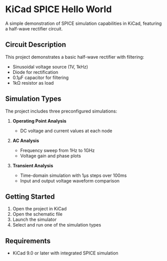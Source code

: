 # KiCad SPICE Hello World

A simple demonstration of SPICE simulation capabilities in KiCad, featuring a half-wave rectifier circuit.

## Circuit Description

This project demonstrates a basic half-wave rectifier with filtering:
- Sinusoidal voltage source (1V, 1kHz)
- Diode for rectification
- 0.1μF capacitor for filtering
- 1kΩ resistor as load

## Simulation Types

The project includes three preconfigured simulations:

1. **Operating Point Analysis**
   - DC voltage and current values at each node

2. **AC Analysis**
   - Frequency sweep from 1Hz to 1GHz
   - Voltage gain and phase plots 

3. **Transient Analysis**
   - Time-domain simulation with 1μs steps over 100ms
   - Input and output voltage waveform comparison

## Getting Started

1. Open the project in KiCad
2. Open the schematic file
3. Launch the simulator
4. Select and run one of the simulation types

## Requirements

- KiCad 9.0 or later with integrated SPICE simulation